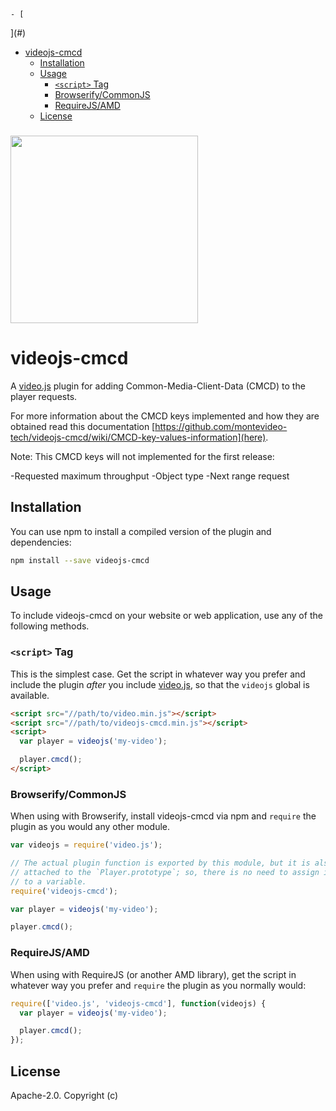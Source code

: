 <!-- START doctoc generated TOC please keep comment here to allow auto update -->
<!-- DON'T EDIT THIS SECTION, INSTEAD RE-RUN doctoc TO UPDATE -->


    - [
	
	  
  
](#)
- [videojs-cmcd](#videojs-cmcd)
  - [Installation](#installation)
  - [Usage](#usage)
    - [`<script>` Tag](#script-tag)
    - [Browserify/CommonJS](#browserifycommonjs)
    - [RequireJS/AMD](#requirejsamd)
  - [License](#license)

<!-- END doctoc generated TOC please keep comment here to allow auto update -->

<h3 align="left">
	<b>
	  <a href="https://montevideotech.dev/summer-camp-2023/"><img decoding="async" width="300"  src="https://montevideotech.dev/wp-content/uploads/2020/09/mvd-tech-02-1024x653.png" ></a><br>
  </b>
</h3>

# videojs-cmcd

A [video.js][videojs] plugin for adding Common-Media-Client-Data (CMCD) to the player requests.

For more information about the CMCD keys implemented and how they are obtained read this documentation [https://github.com/montevideo-tech/videojs-cmcd/wiki/CMCD-key-values-information](here).

Note: 
This CMCD keys will not implemented for the first release:

-Requested maximum throughput
-Object type
-Next range request

## Installation

You can use npm to install a compiled version of the plugin and dependencies:

```sh
npm install --save videojs-cmcd
```

## Usage

To include videojs-cmcd on your website or web application, use any of the following methods.

### `<script>` Tag

This is the simplest case. Get the script in whatever way you prefer and include the plugin _after_ you include [video.js][videojs], so that the `videojs` global is available.

```html
<script src="//path/to/video.min.js"></script>
<script src="//path/to/videojs-cmcd.min.js"></script>
<script>
  var player = videojs('my-video');

  player.cmcd();
</script>
```

### Browserify/CommonJS

When using with Browserify, install videojs-cmcd via npm and `require` the plugin as you would any other module.

```js
var videojs = require('video.js');

// The actual plugin function is exported by this module, but it is also
// attached to the `Player.prototype`; so, there is no need to assign it
// to a variable.
require('videojs-cmcd');

var player = videojs('my-video');

player.cmcd();
```

### RequireJS/AMD

When using with RequireJS (or another AMD library), get the script in whatever way you prefer and `require` the plugin as you normally would:

```js
require(['video.js', 'videojs-cmcd'], function(videojs) {
  var player = videojs('my-video');

  player.cmcd();
});
```

## License

Apache-2.0. Copyright (c)

[videojs]: http://videojs.com/
